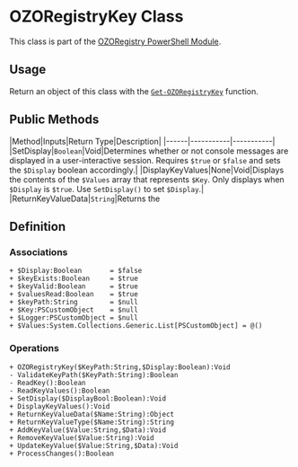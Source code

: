 # OZORegistryKey Class
This class is part of the [OZORegistry PowerShell Module](../README.md).

## Usage
Return an object of this class with the [`Get-OZORegistryKey`](Get-OZORegistryKey.md) function.

## Public Methods

|Method|Inputs|Return Type|Description|
|------|-----------|-----------|
|SetDisplay|`Boolean`|Void|Determines whether or not console messages are displayed in a user-interactive session. Requires `$true` or `$false` and sets the `$Display` boolean accordingly.|
|DisplayKeyValues|None|Void|Displays the contents of the `$Values` array that represents `$Key`. Only displays when `$Display` is `$true`. Use `SetDisplay()` to set `$Display`.|
|ReturnKeyValueData|`String`|Returns the 


## Definition
### Associations
```
+ $Display:Boolean       = $false
+ $keyExists:Boolean     = $true
+ $keyValid:Boolean      = $true
+ $valuesRead:Boolean    = $true
+ $keyPath:String        = $null
+ $Key:PSCustomObject    = $null
+ $Logger:PSCustomObject = $null
+ $Values:System.Collections.Generic.List[PSCustomObject] = @()
```
### Operations
```
+ OZORegistryKey($KeyPath:String,$Display:Boolean):Void
- ValidateKeyPath($KeyPath:String):Boolean
- ReadKey():Boolean
- ReadKeyValues():Boolean
+ SetDisplay($DisplayBool:Boolean):Void
+ DisplayKeyValues():Void
+ ReturnKeyValueData($Name:String):Object
+ ReturnKeyValueType($Name:String):String
+ AddKeyValue($Value:String,$Data):Void
+ RemoveKeyValue($Value:String):Void
+ UpdateKeyValue($Value:String,$Data):Void
+ ProcessChanges():Boolean
```
